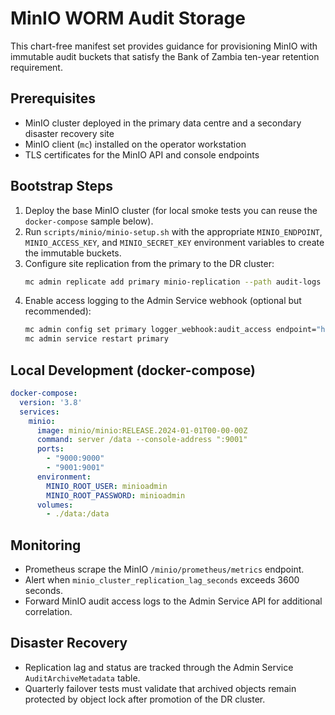 # MinIO WORM Audit Storage

This chart-free manifest set provides guidance for provisioning MinIO with immutable audit buckets that satisfy the Bank of Zambia ten-year retention requirement.

## Prerequisites
- MinIO cluster deployed in the primary data centre and a secondary disaster recovery site
- MinIO client (`mc`) installed on the operator workstation
- TLS certificates for the MinIO API and console endpoints

## Bootstrap Steps
1. Deploy the base MinIO cluster (for local smoke tests you can reuse the `docker-compose` sample below).
2. Run `scripts/minio/minio-setup.sh` with the appropriate `MINIO_ENDPOINT`, `MINIO_ACCESS_KEY`, and `MINIO_SECRET_KEY` environment variables to create the immutable buckets.
3. Configure site replication from the primary to the DR cluster:
   ```bash
   mc admin replicate add primary minio-replication --path audit-logs --arn REPLICATION_ARN --priority 1
   ```
4. Enable access logging to the Admin Service webhook (optional but recommended):
   ```bash
   mc admin config set primary logger_webhook:audit_access endpoint="https://admin-service.intellifin.local/api/admin/audit/minio-access"
   mc admin service restart primary
   ```

## Local Development (docker-compose)
```yaml
docker-compose:
  version: '3.8'
  services:
    minio:
      image: minio/minio:RELEASE.2024-01-01T00-00-00Z
      command: server /data --console-address ":9001"
      ports:
        - "9000:9000"
        - "9001:9001"
      environment:
        MINIO_ROOT_USER: minioadmin
        MINIO_ROOT_PASSWORD: minioadmin
      volumes:
        - ./data:/data
```

## Monitoring
- Prometheus scrape the MinIO `/minio/prometheus/metrics` endpoint.
- Alert when `minio_cluster_replication_lag_seconds` exceeds 3600 seconds.
- Forward MinIO audit access logs to the Admin Service API for additional correlation.

## Disaster Recovery
- Replication lag and status are tracked through the Admin Service `AuditArchiveMetadata` table.
- Quarterly failover tests must validate that archived objects remain protected by object lock after promotion of the DR cluster.
